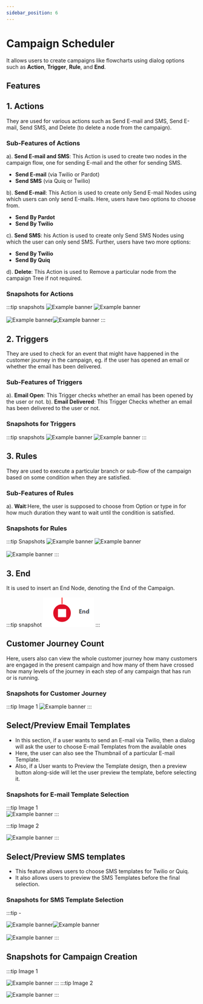 ```yaml
---
sidebar_position: 6
---
```


# Campaign Scheduler

It allows users to create campaigns like flowcharts using dialog options such as **Action**, **Trigger**, **Rule**, and **End**.

## Features

## 1. Actions

They are used for various actions such as Send E-mail and SMS, Send E-mail, Send SMS, and Delete (to delete a node from the campaign).

### Sub-Features of Actions

a). **Send E-mail and SMS**: This Action is used to create two nodes in the campaign flow, one for sending E-mail and the other for sending SMS.

- **Send E-mail** (via Twilio or Pardot)
- **Send SMS** (via Quiq or Twilio)

b). **Send E-mail**: This Action is used to create only Send E-mail Nodes using which users can only send E-mails. Here, users have two options to choose from.

- **Send By Pardot**
- **Send By Twilio**

c). **Send SMS**: his Action is used to create only Send SMS Nodes using which the user can only send SMS. Further, users have two more options:

- **Send By Twilio**
- **Send By Quiq**

d). **Delete**: This Action is used to Remove a particular node from the campaign Tree if not required.

### Snapshots for Actions

:::tip snapshots
![Example banner](https://cyber-group.visualstudio.com/14387330-a399-4d18-9305-480aa7332758/_apis/git/repositories/159a0566-bccb-44c5-822c-e9817724fb96/Items?path=/.attachments/image-b7c42732-4a83-4bea-b143-2af303f6718d.png&download=false&resolveLfs=true&%24format=octetStream&api-version=5.0-preview.1&sanitize=true&versionDescriptor.version=wikiMaster) ![Example banner](https://cyber-group.visualstudio.com/14387330-a399-4d18-9305-480aa7332758/_apis/git/repositories/159a0566-bccb-44c5-822c-e9817724fb96/Items?path=/.attachments/image-7f475846-91ce-4016-98b6-871cf72843c7.png&download=false&resolveLfs=true&%24format=octetStream&api-version=5.0-preview.1&sanitize=true&versionDescriptor.version=wikiMaster)<br></br>
![Example banner](https://cyber-group.visualstudio.com/14387330-a399-4d18-9305-480aa7332758/_apis/git/repositories/159a0566-bccb-44c5-822c-e9817724fb96/Items?path=/.attachments/image-57f4a3d9-0619-4f76-aee5-25cc3a793d82.png&download=false&resolveLfs=true&%24format=octetStream&api-version=5.0-preview.1&sanitize=true&versionDescriptor.version=wikiMaster)![Example banner](https://cyber-group.visualstudio.com/14387330-a399-4d18-9305-480aa7332758/_apis/git/repositories/159a0566-bccb-44c5-822c-e9817724fb96/Items?path=/.attachments/image-a8b28043-a0b7-4dc8-932d-bb310e700011.png&download=false&resolveLfs=true&%24format=octetStream&api-version=5.0-preview.1&sanitize=true&versionDescriptor.version=wikiMaster)
:::

## 2. Triggers

They are used to check for an event that might have happened in the customer journey in the campaign, eg. if the user has opened an email or whether the email has been delivered.

### Sub-Features of Triggers

a). **Email Open**: This Trigger checks whether an email has been opened by the user or not.
b). **Email Delivered**: This Trigger Checks whether an email has been delivered to the user or not.

### Snapshots for Triggers

:::tip snapshots
![Example banner](https://cyber-group.visualstudio.com/14387330-a399-4d18-9305-480aa7332758/_apis/git/repositories/159a0566-bccb-44c5-822c-e9817724fb96/Items?path=/.attachments/image-96fb6153-6058-43ff-96a4-f747442092df.png&download=false&resolveLfs=true&%24format=octetStream&api-version=5.0-preview.1&sanitize=true&versionDescriptor.version=wikiMaster) ![Example banner](https://cyber-group.visualstudio.com/14387330-a399-4d18-9305-480aa7332758/_apis/git/repositories/159a0566-bccb-44c5-822c-e9817724fb96/Items?path=/.attachments/image-83c6b56d-5dc4-4142-9d90-a6c4084a0637.png&download=false&resolveLfs=true&%24format=octetStream&api-version=5.0-preview.1&sanitize=true&versionDescriptor.version=wikiMaster)
:::

## 3. Rules

They are used to execute a particular branch or sub-flow of the campaign based on some condition when they are satisfied.

### Sub-Features of Rules

a). **Wait**:Here, the user is supposed to choose from Option or type in
for how much duration they want to wait until the condition is satisfied.

### Snapshots for Rules

:::tip Snapshots
![Example banner](https://cyber-group.visualstudio.com/14387330-a399-4d18-9305-480aa7332758/_apis/git/repositories/159a0566-bccb-44c5-822c-e9817724fb96/Items?path=/.attachments/image-5cabfcc7-342f-41e2-ae91-01c301965983.png&download=false&resolveLfs=true&%24format=octetStream&api-version=5.0-preview.1&sanitize=true&versionDescriptor.version=wikiMaster) ![Example banner](https://cyber-group.visualstudio.com/14387330-a399-4d18-9305-480aa7332758/_apis/git/repositories/159a0566-bccb-44c5-822c-e9817724fb96/Items?path=/.attachments/image-ed6becf4-11cc-41d2-bcf2-d1c8a5e4d7b8.png&download=false&resolveLfs=true&%24format=octetStream&api-version=5.0-preview.1&sanitize=true&versionDescriptor.version=wikiMaster)<br></br>![Example banner](https://cyber-group.visualstudio.com/14387330-a399-4d18-9305-480aa7332758/_apis/git/repositories/159a0566-bccb-44c5-822c-e9817724fb96/Items?path=/.attachments/image-a7450adf-3825-4b9e-a3cf-110e5421f6b6.png&download=false&resolveLfs=true&%24format=octetStream&api-version=5.0-preview.1&sanitize=true&versionDescriptor.version=wikiMaster)
:::

## 3. End

It is used to insert an End Node, denoting the End of the Campaign.<br></br>
:::tip snapshot
![Example banner](../../src/assets/Screenshot%202023-09-26%20104236.png)
:::

## Customer Journey Count

Here, users also can view the whole customer journey how many customers are engaged in the present campaign and how many of them have crossed how many levels of the journey in each step of any campaign that has run or is running.

### Snapshots for Customer Journey

:::tip Image 1
![Example banner](https://cyber-group.visualstudio.com/14387330-a399-4d18-9305-480aa7332758/_apis/git/repositories/159a0566-bccb-44c5-822c-e9817724fb96/Items?path=/.attachments/image-e8534eb4-3eda-43e7-8ee9-ed16d1699ef0.png&download=false&resolveLfs=true&%24format=octetStream&api-version=5.0-preview.1&sanitize=true&versionDescriptor.version=wikiMaster)
:::

## Select/Preview Email Templates

- In this section, if a user wants to send an E-mail via Twilio, then a dialog will ask the user to choose E-mail Templates from the available ones
- Here, the user can also see the Thumbnail of a particular E-mail Template.
- Also, if a User wants to Preview the Template design, then a preview button along-side will let the user preview the template, before selecting it.

### Snapshots for E-mail Template Selection

:::tip Image 1  
![Example banner](https://cyber-group.visualstudio.com/14387330-a399-4d18-9305-480aa7332758/_apis/git/repositories/159a0566-bccb-44c5-822c-e9817724fb96/Items?path=/.attachments/image-47605fcd-bd5a-4ba4-b332-1b82c739deff.png&download=false&resolveLfs=true&%24format=octetStream&api-version=5.0-preview.1&sanitize=true&versionDescriptor.version=wikiMaster)
:::

:::tip Image 2

![Example banner](https://cyber-group.visualstudio.com/14387330-a399-4d18-9305-480aa7332758/_apis/git/repositories/159a0566-bccb-44c5-822c-e9817724fb96/Items?path=/.attachments/image-478f93e5-82d8-4c76-bdb1-cbb906ad8be3.png&download=false&resolveLfs=true&%24format=octetStream&api-version=5.0-preview.1&sanitize=true&versionDescriptor.version=wikiMaster)
:::

## Select/Preview SMS templates

- This feature allows users to choose SMS templates for Twilio or Quiq.
- It also allows users to preview the SMS Templates before the final selection.

### Snapshots for SMS Template Selection

:::tip -

![Example banner](https://cyber-group.visualstudio.com/14387330-a399-4d18-9305-480aa7332758/_apis/git/repositories/159a0566-bccb-44c5-822c-e9817724fb96/Items?path=/.attachments/image-00748152-26f7-4187-9c4a-d95e03cbd8e5.png&download=false&resolveLfs=true&%24format=octetStream&api-version=5.0-preview.1&sanitize=true&versionDescriptor.version=wikiMaster)![Example banner](https://cyber-group.visualstudio.com/14387330-a399-4d18-9305-480aa7332758/_apis/git/repositories/159a0566-bccb-44c5-822c-e9817724fb96/Items?path=/.attachments/image-05fb69b6-f212-464f-92ce-e73684d2ad88.png&download=false&resolveLfs=true&%24format=octetStream&api-version=5.0-preview.1&sanitize=true&versionDescriptor.version=wikiMaster)<br></br>![Example banner](https://cyber-group.visualstudio.com/14387330-a399-4d18-9305-480aa7332758/_apis/git/repositories/159a0566-bccb-44c5-822c-e9817724fb96/Items?path=/.attachments/image-d79fd7eb-2c38-48d2-966e-59550c182a36.png&download=false&resolveLfs=true&%24format=octetStream&api-version=5.0-preview.1&sanitize=true&versionDescriptor.version=wikiMaster)
:::

## Snapshots for Campaign Creation

:::tip Image 1

![Example banner](https://cyber-group.visualstudio.com/14387330-a399-4d18-9305-480aa7332758/_apis/git/repositories/159a0566-bccb-44c5-822c-e9817724fb96/Items?path=/.attachments/image-81eee33d-25f8-48b3-86ff-0e138a4a104b.png&download=false&resolveLfs=true&%24format=octetStream&api-version=5.0-preview.1&sanitize=true&versionDescriptor.version=wikiMaster)
:::
:::tip Image 2

![Example banner](https://cyber-group.visualstudio.com/14387330-a399-4d18-9305-480aa7332758/_apis/git/repositories/159a0566-bccb-44c5-822c-e9817724fb96/Items?path=/.attachments/image-965d0a02-c9b8-47a5-80f1-6ebd91dd6dce.png&download=false&resolveLfs=true&%24format=octetStream&api-version=5.0-preview.1&sanitize=true&versionDescriptor.version=wikiMaster)
:::
